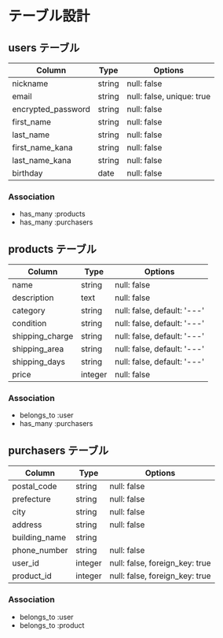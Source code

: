 # テーブル設計

## users テーブル

| Column             | Type   | Options                        |
| ------------------ | ------ | ------------------------------ |
| nickname           | string | null: false                    |
| email              | string | null: false, unique: true      |
| encrypted_password | string | null: false                    |
| first_name         | string | null: false                    |
| last_name          | string | null: false                    |
| first_name_kana    | string | null: false                    |
| last_name_kana     | string | null: false                    |
| birthday           | date   | null: false                    |

### Association
  - has_many :products
  - has_many :purchasers

## products テーブル

| Column              | Type       | Options                        |
| ------------------- | ---------- | ------------------------------ |
| name                | string     | null: false                    |
| description         | text       | null: false                    |
| category            | string     | null: false, default: '---'    |
| condition           | string     | null: false, default: '---'    |
| shipping_charge     | string     | null: false, default: '---'    |
| shipping_area       | string     | null: false, default: '---'    |
| shipping_days       | string     | null: false, default: '---'    |
| price               | integer    | null: false                    |

### Association

  - belongs_to :user
  - has_many :purchasers

## purchasers テーブル

| Column              | Type       | Options                        |
| ------------------- | ---------- | ------------------------------ |
| postal_code         | string     | null: false                    |
| prefecture          | string     | null: false                    |
| city                | string     | null: false                    |
| address             | string     | null: false                    |
| building_name       | string     |                                |
| phone_number        | string     | null: false                    |
| user_id             | integer    | null: false, foreign_key: true |
| product_id          | integer    | null: false, foreign_key: true |

### Association

  - belongs_to :user
  - belongs_to :product


